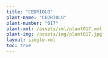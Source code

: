 ```yaml
---
title: "CEDRIOLO"
plant-name: "CEDRIOLO"
plant-number: "017"
plant-xml: /assets/xml/plant017.xml
plant-img: /assets/img/plant017.jpg
layout: single-xml
toc: true
---
```

